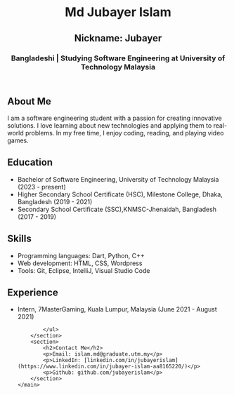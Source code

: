 <!DOCTYPE html>
<html>
<head>
	<title>My Personal Portfolio - Md Jubayer Islam (Jubayer)</title>
	<meta charset="UTF-8">
	<meta name="viewport" content="width=device-width, initial-scale=1.0">
	<link rel="stylesheet" type="text/css" href="style.css">
</head>
<body>
	<header>
		<h1>Md Jubayer Islam</h1>
		<h2>Nickname: Jubayer</h2>
		<h3>Bangladeshi | Studying Software Engineering at  University of Technology Malaysia</h3>
	</header>
	<main>
		<section>
			<h2>About Me</h2>
			<p>I am a software engineering student with a passion for creating innovative solutions. I love learning about new technologies and applying them to real-world problems. In my free time, I enjoy coding, reading, and playing video games.</p>
		</section>
		<section>
			<h2>Education</h2>
			<ul>
				<li>Bachelor of Software Engineering, University of Technology Malaysia (2023 - present)</li>
				<li>Higher Secondary School Certificate (HSC), Milestone College, Dhaka, Bangladesh (2019 - 2021)</li>
				<li>Secondary School Certificate (SSC),KNMSC-Jhenaidah, Bangladesh (2017 - 2019)</li>
			</ul>
		</section>
		<section>
			<h2>Skills</h2>
			<ul>
				<li>Programming languages: Dart, Python, C++</li>
				<li>Web development: HTML, CSS, Wordpress</li>
				<li>Tools: Git, Eclipse, IntelliJ, Visual Studio Code</li>
			</ul>
		</section>
		<section>
			<h2>Experience</h2>
			<ul>
				<li>Intern, 7MasterGaming, Kuala Lumpur, Malaysia (June 2021 - August 2021)</li>
				
			</ul>
		</section>
		<section>
			<h2>Contact Me</h2>
			<p>Email: islam.md@graduate.utm.my</p>
			<p>LinkedIn: [linkedin.com/in/jubayerislam](https://www.linkedin.com/in/jubayer-islam-aa8165220/)</p>
			<p>Github: github.com/jubayerislam</p>
		</section>
	</main>
</body>
<style>
	body {
		background-image: url("your-image-url.jpg");
		background-size: cover;
		background-position: center;
	}
</style>
</html>

